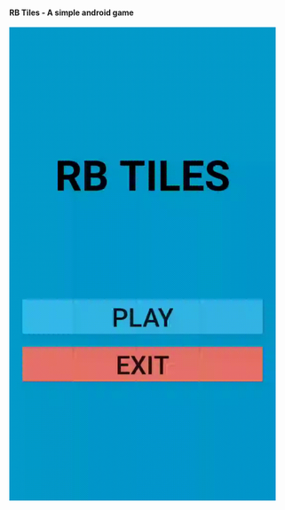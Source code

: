 #### RB Tiles - A simple android game

<img src = "https://github.com/hussamk98/RB-Tiles/blob/master/record.gif" width = "480"/>
